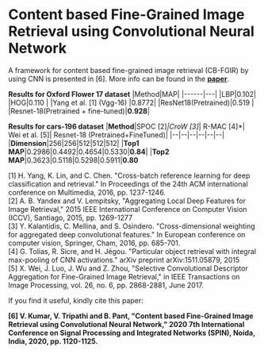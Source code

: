 # Content based Fine-Grained Image Retrieval using Convolutional Neural Network
A framework for content based fine-grained image retrieval (CB-FGIR) by using CNN is presented in [6]. More info can be found in the [**paper**](https://ieeexplore.ieee.org/document/9071334).

**Results for Oxford Flower 17 dataset**
|Method|MAP|
|------|---|
|LBP|0.102|
|HOG|0.110 |
|Yang et al. [1] (Vgg-16) |0.8772|
|ResNet18(Pretrained)|0.519 |
|Resnet-18(Pretrained + fine-tuned)|**0.928**|


**Results for cars-196 dataset**
|**Method**|SPOC [2]*|CroW [3]*| R-MAC [4]*| Wei et al. [5]| Resnet-18 (Pretrained+FineTuned)|
|--|--|--|--|--|--|
|**Dimension**|256|256|512|512|512|
|**Top1 MAP**|0.2986|0.4492|0.4654|0.5330|**0.84**|
|**Top2 MAP**|0.3623|0.5118|0.5298|0.5911|**0.80**


[1] H. Yang, K. Lin, and C. Chen. "Cross-batch reference learning for deep classification and retrieval." In Proceedings of the 24th ACM international conference on Multimedia, 2016, pp. 1237-1246.\
[2] A. B. Yandex and V. Lempitsky, "Aggregating Local Deep Features for Image Retrieval," 2015 IEEE International Conference on Computer Vision (ICCV), Santiago, 2015, pp. 1269-1277\
[3] Y. Kalantidis, C. Mellina, and S. Osindero. "Cross-dimensional weighting for aggregated deep convolutional features." In European
conference on computer vision, Springer, Cham, 2016, pp. 685-701.\
[4] G. Tolias, R. Sicre, and H. Jégou. "Particular object retrieval with integral max-pooling of CNN activations." arXiv preprint arXiv:1511.05879, 2015\
[5] X. Wei, J. Luo, J. Wu and Z. Zhou, "Selective Convolutional Descriptor Aggregation for Fine-Grained Image Retrieval," in IEEE Transactions on Image Processing, vol. 26, no. 6, pp. 2868-2881, June 2017.


If you find it useful, kindly cite this paper:

**[6] V. Kumar, V. Tripathi and B. Pant, "Content based Fine-Grained Image Retrieval using Convolutional Neural Network," 2020 7th International Conference on Signal Processing and Integrated Networks (SPIN), Noida, India, 2020, pp. 1120-1125.**
